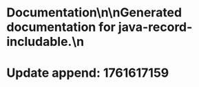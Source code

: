 # Documentation\n\nGenerated documentation for java-record-includable.\n

# Update append: 1761617159
